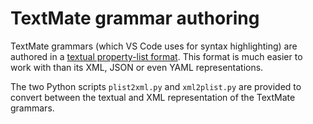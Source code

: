 # TextMate grammar authoring

TextMate grammars (which VS Code uses for syntax highlighting) are authored in a
[textual property-list format](https://macromates.com/manual/en/language_grammars).
This format is much easier to work with than its XML, JSON or even YAML
representations.

The two Python scripts `plist2xml.py` and `xml2plist.py` are provided to convert
between the textual and XML representation of the TextMate grammars.
